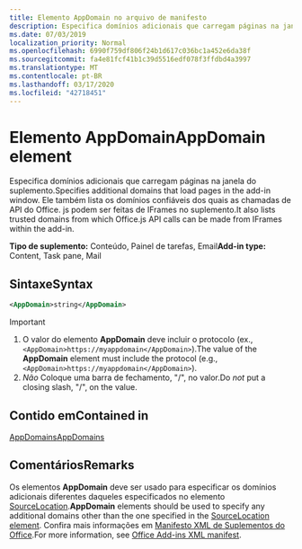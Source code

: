 ```yaml
---
title: Elemento AppDomain no arquivo de manifesto
description: Especifica domínios adicionais que carregam páginas na janela do suplemento.
ms.date: 07/03/2019
localization_priority: Normal
ms.openlocfilehash: 6990f759df806f24b1d617c036bc1a452e6da38f
ms.sourcegitcommit: fa4e81fcf41b1c39d5516edf078f3ffdbd4a3997
ms.translationtype: MT
ms.contentlocale: pt-BR
ms.lasthandoff: 03/17/2020
ms.locfileid: "42718451"
---
```

# <a name="appdomain-element"></a><span data-ttu-id="4932d-103">Elemento AppDomain</span><span class="sxs-lookup"><span data-stu-id="4932d-103">AppDomain element</span></span>

<span data-ttu-id="4932d-104">Especifica domínios adicionais que carregam páginas na janela do suplemento.</span><span class="sxs-lookup"><span data-stu-id="4932d-104">Specifies additional domains that load pages in the add-in window.</span></span> <span data-ttu-id="4932d-105">Ele também lista os domínios confiáveis dos quais as chamadas de API do Office. js podem ser feitas de IFrames no suplemento.</span><span class="sxs-lookup"><span data-stu-id="4932d-105">It also lists trusted domains from which Office.js API calls can be made from IFrames within the add-in.</span></span>

<span data-ttu-id="4932d-106">**Tipo de suplemento:** Conteúdo, Painel de tarefas, Email</span><span class="sxs-lookup"><span data-stu-id="4932d-106">**Add-in type:** Content, Task pane, Mail</span></span>

## <a name="syntax"></a><span data-ttu-id="4932d-107">Sintaxe</span><span class="sxs-lookup"><span data-stu-id="4932d-107">Syntax</span></span>

```XML
<AppDomain>string</AppDomain>
```

> [!IMPORTANT]
> 1. <span data-ttu-id="4932d-108">O valor do elemento **AppDomain** deve incluir o protocolo (ex., `<AppDomain>https://myappdomain</AppDomain>`).</span><span class="sxs-lookup"><span data-stu-id="4932d-108">The value of the **AppDomain** element must include the protocol (e.g., `<AppDomain>https://myappdomain</AppDomain>`).</span></span>
> 2. <span data-ttu-id="4932d-109">*Não* Coloque uma barra de fechamento, "/", no valor.</span><span class="sxs-lookup"><span data-stu-id="4932d-109">Do *not* put a closing slash, "/", on the value.</span></span>

## <a name="contained-in"></a><span data-ttu-id="4932d-110">Contido em</span><span class="sxs-lookup"><span data-stu-id="4932d-110">Contained in</span></span>

[<span data-ttu-id="4932d-111">AppDomains</span><span class="sxs-lookup"><span data-stu-id="4932d-111">AppDomains</span></span>](appdomains.md)

## <a name="remarks"></a><span data-ttu-id="4932d-112">Comentários</span><span class="sxs-lookup"><span data-stu-id="4932d-112">Remarks</span></span>

<span data-ttu-id="4932d-113">Os elementos **AppDomain** deve ser usado para especificar os domínios adicionais diferentes daqueles especificados no elemento [SourceLocation](sourcelocation.md).</span><span class="sxs-lookup"><span data-stu-id="4932d-113">**AppDomain** elements should be used to specify any additional domains other than the one specified in the [SourceLocation element](sourcelocation.md).</span></span> <span data-ttu-id="4932d-114">Confira mais informações em [Manifesto XML de Suplementos do Office](../../develop/add-in-manifests.md).</span><span class="sxs-lookup"><span data-stu-id="4932d-114">For more information, see [Office Add-ins XML manifest](../../develop/add-in-manifests.md).</span></span>
